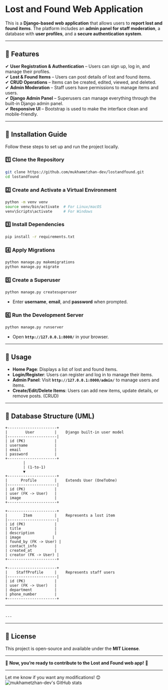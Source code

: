 

# **Lost and Found Web Application**

This is a **Django-based web application** that allows users to **report lost and found items**. The platform includes an **admin panel for staff moderation**, a database with **user profiles**, and a **secure authentication system**.

---

## **📌 Features**
✔ **User Registration & Authentication** – Users can sign up, log in, and manage their profiles.  
✔ **Lost & Found Items** – Users can post details of lost and found items.  
✔ **CRUD Operations** – Items can be created, edited, viewed, and deleted.  
✔ **Admin Moderation** – Staff users have permissions to manage items and users.  
✔ **Django Admin Panel** – Superusers can manage everything through the built-in Django admin panel.  
✔ **Responsive UI** – Bootstrap is used to make the interface clean and mobile-friendly.  

---

## **📌 Installation Guide**
Follow these steps to set up and run the project locally.

### **1️⃣ Clone the Repository**
```bash
git clone https://github.com/mukhametzhan-dev/lostandfound.git
cd lostandfound
```

### **2️⃣ Create and Activate a Virtual Environment**
```bash
python -m venv venv
source venv/bin/activate  # For Linux/macOS
venv\Scripts\activate     # For Windows
```

### **3️⃣ Install Dependencies**
```bash
pip install -r requirements.txt
```

### **4️⃣ Apply Migrations**
```bash
python manage.py makemigrations
python manage.py migrate
```

### **5️⃣ Create a Superuser**
```bash
python manage.py createsuperuser
```
- Enter **username**, **email**, and **password** when prompted.

### **6️⃣ Run the Development Server**
```bash
python manage.py runserver
```
- Open **`http://127.0.0.1:8000/`** in your browser.

---

## **📌 Usage**
- **Home Page**: Displays a list of lost and found items.
- **Login/Register**: Users can register and log in to manage their items.
- **Admin Panel**: Visit **`http://127.0.0.1:8000/admin/`** to manage users and items.
- **Create/Edit/Delete Items**: Users can add new items, update details, or remove posts. (CRUD)

---

## **📌 Database Structure (UML)**
```
+----------------------+
|        User         |    Django built-in user model
|----------------------|
| id (PK)             |
| username            |
| email               |
| password            |
+----------------------+
        |
        | (1-to-1)
        ▼
+----------------------+
|      Profile        |    Extends User (OneToOne)
|----------------------|
| id (PK)             |
| user (FK -> User)   |
| image               |
+----------------------+

+----------------------+
|       Item          |    Represents a lost item
|----------------------|
| id (PK)             |
| title               |
| description         |
| image              |
| found_by (FK -> User) |
| contact_info        |
| created_at          |
| creator (FK -> User) |
+----------------------+

+----------------------+
|    StaffProfile     |    Represents staff users
|----------------------|
| id (PK)             |
| user (FK -> User)   |
| department          |
| phone_number        |
+----------------------+
```

---


   ```

---

  ```

---

## **📌 License**
This project is open-source and available under the **MIT License**.

---

🚀 **Now, you’re ready to contribute to the Lost and Found web app!** 🎯

---

Let me know if you want any modifications! 😊
![mukhametzhan-dev's GitHub stats](https://github-readme-stats.vercel.app/api?username=anuraghazra&show_icons=true&theme=radical)
